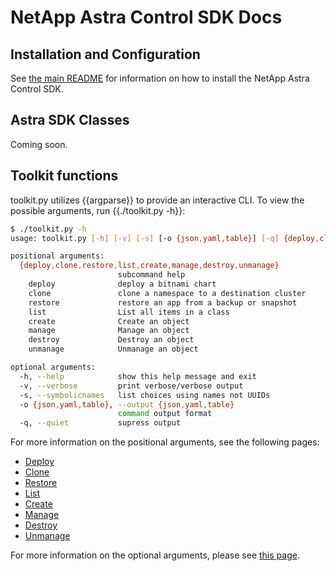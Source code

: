 # NetApp Astra Control SDK Docs

## Installation and Configuration

See [the main README](../README.md) for information on how to install the NetApp Astra Control SDK.

## Astra SDK Classes

Coming soon.

## Toolkit functions

toolkit.py utilizes {{argparse}} to provide an interactive CLI.  To view the possible arguments, run {{./toolkit.py -h}}:

```bash
$ ./toolkit.py -h
usage: toolkit.py [-h] [-v] [-s] [-o {json,yaml,table}] [-q] {deploy,clone,restore,list,create,manage,destroy,unmanage} ...

positional arguments:
  {deploy,clone,restore,list,create,manage,destroy,unmanage}
                        subcommand help
    deploy              deploy a bitnami chart
    clone               clone a namespace to a destination cluster
    restore             restore an app from a backup or snapshot
    list                List all items in a class
    create              Create an object
    manage              Manage an object
    destroy             Destroy an object
    unmanage            Unmanage an object

optional arguments:
  -h, --help            show this help message and exit
  -v, --verbose         print verbose/verbose output
  -s, --symbolicnames   list choices using names not UUIDs
  -o {json,yaml,table}, --output {json,yaml,table}
                        command output format
  -q, --quiet           supress output
```

For more information on the positional arguments, see the following pages:

* [Deploy](toolkit/deploy/README.md)
* [Clone](toolkit/clone/README.md)
* [Restore](toolkit/restore/README.md)
* [List](toolkit/list/README.md)
* [Create](toolkit/create/README.md)
* [Manage](toolkit/manage/README.md)
* [Destroy](toolkit/destroy/README.md)
* [Unmanage](toolkit/unmanage/README.md)

For more information on the optional arguments, please see [this page](toolkit/optionalargs/README.md).
